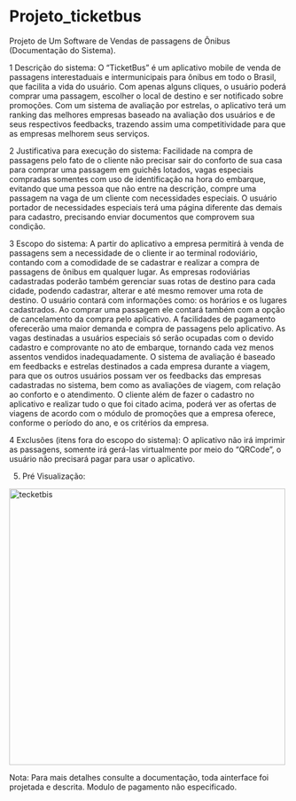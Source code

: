 # Projeto_ticketbus
Projeto de Um Software de Vendas de passagens de Ônibus (Documentação  do Sistema).

1 Descrição do sistema:
    O “TicketBus” é um aplicativo mobile de venda de passagens  interestaduais e intermunicipais para ônibus em todo o Brasil, que facilita a vida do usuário. Com apenas alguns cliques, o usuário poderá comprar uma passagem, escolher o  local de destino e ser notificado sobre promoções. Com um sistema de avaliação por estrelas, o aplicativo terá um ranking das melhores empresas baseado na avaliação dos usuários e de seus respectivos feedbacks, trazendo assim uma competitividade para que as empresas melhorem seus serviços.

2 Justificativa para execução do sistema:
    Facilidade na compra de passagens pelo fato de o cliente não precisar sair do conforto de sua casa para comprar uma passagem em guichês lotados, vagas especiais compradas somentes com uso de identificação na hora do embarque, evitando que uma pessoa que não entre na descrição, compre uma passagem na vaga de um cliente com necessidades especiais.
    O usuário portador de necessidades especiais terá uma página diferente das demais para cadastro, precisando enviar documentos que comprovem sua condição. 

3 Escopo do sistema:
    A partir do aplicativo a empresa permitirá à venda de passagens sem a necessidade de o cliente ir ao terminal rodoviário, contando com a comodidade de se cadastrar e realizar a compra de passagens de ônibus em qualquer lugar. As empresas rodoviárias cadastradas poderão também gerenciar suas rotas de destino para cada cidade, podendo cadastrar, alterar e até mesmo remover uma rota de destino.
    O usuário contará com informações como: os horários e os lugares cadastrados. Ao comprar uma passagem ele contará também com a opção de cancelamento da compra  pelo aplicativo.
    A facilidades de pagamento oferecerão uma maior demanda e compra de passagens pelo aplicativo.
    As vagas destinadas a usuários especiais só serão ocupadas com o devido cadastro e comprovante no ato de embarque, tornando cada vez menos assentos vendidos inadequadamente.
    O sistema de avaliação é baseado em feedbacks e estrelas destinados a cada empresa durante a viagem, para que os outros usuários possam ver  os feedbacks das empresas cadastradas no sistema, bem como as avaliações de viagem, com relação ao conforto e o atendimento. 
    O cliente além de fazer o cadastro no aplicativo e realizar tudo o que foi citado acima, poderá ver as ofertas de viagens de acordo com o módulo de promoções que a empresa oferece, conforme o período do ano, e os critérios da empresa. 

4 Exclusões (itens fora do escopo do sistema):
    O aplicativo não irá imprimir as passagens, somente irá gerá-las virtualmente por meio do “QRCode”, o usuário não precisará pagar para usar o aplicativo.
    
5. Pré Visualização:

<img width="498" alt="tecketbis" src="https://user-images.githubusercontent.com/41653617/163691285-30c06183-43b8-4df3-8679-f3abead2033b.png">

Nota: Para mais detalhes consulte a documentação, toda ainterface foi projetada e descrita. Modulo de pagamento não especificado.



